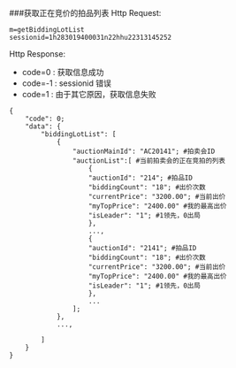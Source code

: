 ###获取正在竞价的拍品列表
Http Request: 

```
m=getBiddingLotList
sessionid=1h283019400031n22hhu22313145252
```

Http Response:

- code=0 : 获取信息成功
- code=-1 : sessionid 错误
- code=1 : 由于其它原因，获取信息失败  

``` 
{ 
    "code": 0;
    "data": {
    	"biddingLotList": [
    		{
	    		"auctionMainId": "AC20141"; #拍卖会ID
	    		"auctionList":[ #当前拍卖会的正在竞拍的列表
		    		{
		    		"auctionId": "214"; #拍品ID
					"biddingCount": "18"; #出价次数
					"currentPrice": "3200.00"; #当前出价
					"myTopPrice": "2400.00" #我的最高出价
					"isLeader": "1"; #1领先，0出局
		    		},
		    		...,
		    		{
		    		"auctionId": "2141"; #拍品ID
					"biddingCount": "18"; #出价次数
					"currentPrice": "3200.00"; #当前出价
					"myTopPrice": "2400.00" #我的最高出价
					"isLeader": "1"; #1领先，0出局
		    		},
		    		...
	    		];
    		},
    		...,
    	
    	]
    }
} 
```
